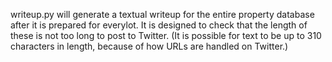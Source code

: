 writeup.py will generate a textual writeup for the entire property database
after it is prepared for everylot. It is designed to check that the length
of these is not too long to post to Twitter. (It is possible for text to be
up to 310 characters in length, because of how URLs are handled on Twitter.)
